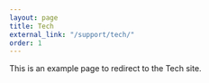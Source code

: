 ```yaml
---
layout: page
title: Tech
external_link: "/support/tech/"
order: 1
---
```

This is an example page to redirect to the Tech site.
